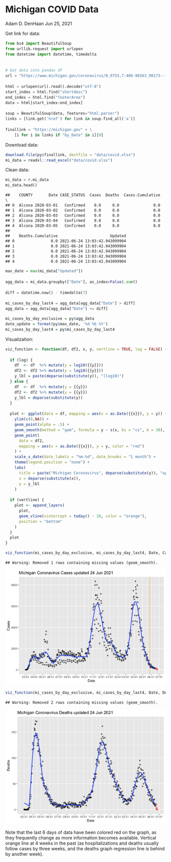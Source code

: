 Michigan COVID Data
================
Adam D. DenHaan
Jun 25, 2021

Get link for data:

``` python
from bs4 import BeautifulSoup
from urllib.request import urlopen
from datetime import datetime, timedelta


# Get data into pandas df
url = "https://www.michigan.gov/coronavirus/0,9753,7-406-98163_98173---,00.html"

html = urlopen(url).read().decode("utf-8")
start_index = html.find("shortdesc")
end_index = html.find("footerArea")
data = html[start_index:end_index]

soup = BeautifulSoup(data, features="html.parser")
links = [link.get('href') for link in soup.find_all('a')]

finallink = "https://michigan.gov" + \
    [i for i in links if "by_Date" in i][0]
```

Download data:

``` r
download.file(py$finallink, destfile = "data/covid.xlsx")
mi_data = readxl::read_excel("data/covid.xlsx")
```

Clean data:

``` python
mi_data = r.mi_data
mi_data.head()
```

    ##    COUNTY       Date CASE_STATUS  Cases  Deaths  Cases.Cumulative  \
    ## 0  Alcona 2020-03-01   Confirmed    0.0     0.0               0.0   
    ## 1  Alcona 2020-03-02   Confirmed    0.0     0.0               0.0   
    ## 2  Alcona 2020-03-03   Confirmed    0.0     0.0               0.0   
    ## 3  Alcona 2020-03-04   Confirmed    0.0     0.0               0.0   
    ## 4  Alcona 2020-03-05   Confirmed    0.0     0.0               0.0   
    ## 
    ##    Deaths.Cumulative                       Updated  
    ## 0                0.0 2021-06-24 13:03:42.943099904  
    ## 1                0.0 2021-06-24 13:03:42.943099904  
    ## 2                0.0 2021-06-24 13:03:42.943099904  
    ## 3                0.0 2021-06-24 13:03:42.943099904  
    ## 4                0.0 2021-06-24 13:03:42.943099904

``` python
max_date = max(mi_data["Updated"])

agg_data = mi_data.groupby(["Date"], as_index=False).sum()

diff = datetime.now() - timedelta(7)
  
mi_cases_by_day_last4 = agg_data[agg_data["Date"] > diff]
agg_data = agg_data[agg_data["Date"] <= diff]
```

``` r
mi_cases_by_day_exclusive = py$agg_data
date_update = format(py$max_date, '%d %b %Y')
mi_cases_by_day_last4 = py$mi_cases_by_day_last4
```

Visualization:

``` r
viz_function <- function(df, df2, x, y, vertline = TRUE, log = FALSE) {
  
  if (log) {
    df  <- df  %>% mutate(y = log10({{y}}))
    df2 <- df2 %>% mutate(y = log10({{y}}))
    y_lbl = paste(deparse(substitute(y)), "(log10)")
  } else {
    df  <- df  %>% mutate(y = {{y}})
    df2 <- df2 %>% mutate(y = {{y}})
    y_lbl = deparse(substitute(y))
  }
  
  plot <- ggplot(data = df, mapping = aes(x = as.Date({{x}}), y = y)) +
    ylim(c(0,NA)) +
    geom_point(alpha = .5) +
    geom_smooth(method = "gam", formula = y ~ s(x, bs = "cs", k = 30), se = FALSE) +
    geom_point(
      data = df2,
      mapping = aes(x = as.Date({{x}}), y = y, color = "red")
    ) +
    scale_x_date(date_labels = "%m-%d", date_breaks = "1 month") + 
    theme(legend.position = "none") +
    labs(
      title = paste("Michigan Coronavirus", deparse(substitute(y)), "updated", date_update),
      x = deparse(substitute(x)),
      y = y_lbl
    )
  
  if (vertline) {
    plot <- append_layers(
      plot,
      geom_vline(xintercept = today() - 28, color = "orange"),
      position = "bottom"
    )
  }
  plot
}
```

``` r
viz_function(mi_cases_by_day_exclusive, mi_cases_by_day_last4, Date, Cases)
```

    ## Warning: Removed 1 rows containing missing values (geom_smooth).

![](MiCorona_files/figure-gfm/viz-1.png)<!-- -->

``` r
viz_function(mi_cases_by_day_exclusive, mi_cases_by_day_last4, Date, Deaths, vertline = FALSE)
```

    ## Warning: Removed 2 rows containing missing values (geom_smooth).

![](MiCorona_files/figure-gfm/viz2-1.png)<!-- -->

Note that the last 6 days of data have been colored red on the graph, as
they frequently change as more information becomes available. Vertical
orange line at 4 weeks in the past (as hospitalizations and deaths
usually follow cases by three weeks, and the deaths graph regression
line is behind by another week).
